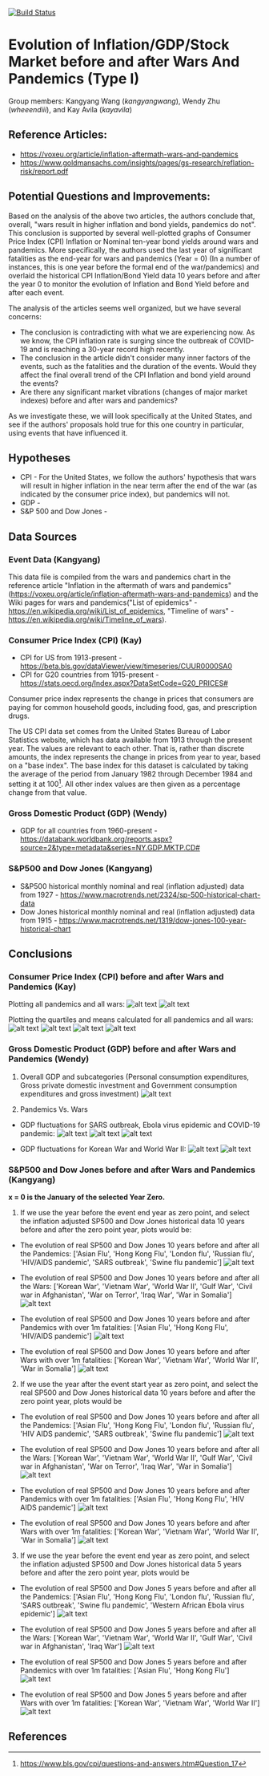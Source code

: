 [![Build Status](https://app.travis-ci.com/wheeendiii/2021Fall_finals.svg?branch=main)](https://app.travis-ci.com/wheeendiii/2021Fall_finals)
# Evolution of Inflation/GDP/Stock Market before and after Wars And Pandemics (Type I)

Group members: Kangyang Wang (*kangyangwang*), Wendy Zhu (*wheeendiii*), and Kay Avila (*kayavila*)

## Reference Articles:
* https://voxeu.org/article/inflation-aftermath-wars-and-pandemics
* https://www.goldmansachs.com/insights/pages/gs-research/reflation-risk/report.pdf

## Potential Questions and Improvements:

Based on the analysis of the above two articles, the authors conclude that, overall, "wars result in higher inflation and bond yields, 
pandemics do not". This conclusion is supported by several well-plotted graphs of Consumer Price Index (CPI) Inflation or Nominal ten-year bond 
yields around wars and pandemics. More specifically, the authors used the last year of significant fatalities as the 
end-year for wars and pandemics (Year = 0) (In a number of instances, this is one year before the formal end of the 
war/pandemics) and overlaid the historical CPI Inflation/Bond Yield data 10 years before and after the year 0 to monitor
the evolution of Inflation and Bond Yield before and after each event.

The analysis of the articles seems well organized, but we have several concerns:
* The conclusion is contradicting with what we are experiencing now. As we know, the CPI inflation rate is surging since the 
outbreak of COVID-19 and is reaching a 30-year record high recently.
* The conclusion in the article didn't consider many inner factors of the events, such as the fatalities and the duration of the events. 
Would they affect the final overall trend of the CPI Inflation and bond yield around the events?
* Are there any significant market vibrations (changes of major market indexes) before and after wars and pandemics?

As we investigate these, we will look specifically at the United States, and see if the authors' proposals hold true
for this one country in particular, using events that have influenced it.

## Hypotheses

* CPI - For the United States, we follow the authors' hypothesis that wars will result in higher inflation in the near term after the end of the war (as indicated by the consumer price index), but pandemics will not.
* GDP -
* S&P 500 and Dow Jones -

## Data Sources
### Event Data (Kangyang)

This data file is compiled from the wars and pandemics chart in the reference article "Inflation in the aftermath of wars and pandemics" (https://voxeu.org/article/inflation-aftermath-wars-and-pandemics) and the Wiki pages for wars and pandemics("List of epidemics" - https://en.wikipedia.org/wiki/List_of_epidemics, "Timeline of wars" - https://en.wikipedia.org/wiki/Timeline_of_wars).

### Consumer Price Index (CPI) (Kay)
* CPI for US from 1913-present - https://beta.bls.gov/dataViewer/view/timeseries/CUUR0000SA0
* CPI for G20 countries from 1915-present -  https://stats.oecd.org/Index.aspx?DataSetCode=G20_PRICES# 

Consumer price index represents the change in prices that consumers are paying for common household goods, 
including food, gas, and prescription drugs.

The US CPI data set comes from the United States Bureau of Labor Statistics website, which has data available
from 1913 through the present year.  The values are relevant to each other. That is, rather than discrete amounts, 
the index represents the change in prices from year to year, based on a "base index".  The base index for
this dataset is calculated by taking the average of the period from January 1982 through December 1984 and 
setting it at 100[^1].  All other index values are then given as a percentage change from that value.

### Gross Domestic Product (GDP) (Wendy)
* GDP for all countries from 1960-present - https://databank.worldbank.org/reports.aspx?source=2&type=metadata&series=NY.GDP.MKTP.CD#

### S&P500 and Dow Jones (Kangyang)
* S&P500 historical monthly nominal and real (inflation adjusted) data from 1927 - https://www.macrotrends.net/2324/sp-500-historical-chart-data
* Dow Jones historical monthly nominal and real (inflation adjusted) data from 1915 - https://www.macrotrends.net/1319/dow-jones-100-year-historical-chart

## Conclusions

### Consumer Price Index (CPI) before and after Wars and Pandemics (Kay)

Plotting all pandemics and all wars:
![alt text](Plots/CPI/all_pandemics.png)
![alt text](Plots/CPI/all_wars.png)

Plotting the quartiles and means calculated for all pandemics and all wars:
![alt text](Plots/CPI/pandemics_quartiles.png)
![alt text](Plots/CPI/pandemics_mean.png)
![alt text](Plots/CPI/wars_quartiles.png)
![alt text](Plots/CPI/wars_mean.png)

### Gross Domestic Product (GDP) before and after Wars and Pandemics (Wendy)

1. Overall GDP and subcategories (Personal consumption expenditures, Gross private domestic investment and Government consumption expenditures and gross investment)
![alt text](Plots/GDP/HIV%20AIDS%20pandemic.png)

2. Pandemics Vs. Wars
* GDP fluctuations for SARS outbreak, Ebola virus epidemic and COVID-19 pandemic:
![alt text](Plots/GDP/SARS%20outbreak.png)
![alt text](Plots/GDP/Western%20African%20Ebola%20virus%20epidemic.png)
![alt text](Plots/GDP/COVID-19%20pandemic.png)

* GDP fluctuations for Korean War and World War II:
![alt text](Plots/GDP/Korean%20War.png)
![alt text](Plots/GDP/World%20War%20II.png)


### S&P500 and Dow Jones before and after Wars and Pandemics (Kangyang)

**x = 0 is the January of the selected Year Zero.** 

1. If we use the year before the event end year as zero point, and select the inflation adjusted SP500 and Dow Jones historical data 10 years before and after the zero point year, plots would be:

* The evolution of real SP500 and Dow Jones 10 years before and after all the Pandemics:
['Asian Flu', 'Hong Kong Flu', 'London flu', 'Russian flu', 'HIV/AIDS pandemic', 'SARS outbreak', 'Swine flu pandemic']
![alt text](Plots/StockIndex/10y_year_before_end_year_real_all_pandemics.png)

* The evolution of real SP500 and Dow Jones 10 years before and after all the Wars:
['Korean War', 'Vietnam War', 'World War II', 'Gulf War', 'Civil war in Afghanistan', 'War on Terror', 'Iraq War', 'War in Somalia']
![alt text](Plots/StockIndex/10y_year_before_end_year_real_all_wars.png)

* The evolution of real SP500 and Dow Jones 10 years before and after Pandemics with over 1m fatalities:
['Asian Flu', 'Hong Kong Flu', 'HIV/AIDS pandemic']
![alt text](Plots/StockIndex/10y_year_before_end_year_real_pandemics_over_1m_fatalities.png)

* The evolution of real SP500 and Dow Jones 10 years before and after Wars with over 1m fatalities:
['Korean War', 'Vietnam War', 'World War II', 'War in Somalia']
![alt text](Plots/StockIndex/10y_year_before_end_year_real_wars_over_1m_fatalities.png)

2. If we use the year after the event start year as zero point, and select the real SP500 and Dow Jones historical data 10 years before and after the zero point year, plots would be

* The evolution of real SP500 and Dow Jones 10 years before and after all the Pandemics:
['Asian Flu', 'Hong Kong Flu', 'London flu', 'Russian flu', 'HIV AIDS pandemic', 'SARS outbreak', 'Swine flu pandemic']
![alt text](Plots/StockIndex/10y_year_after_start_year_real_all_pandemics.png)

* The evolution of real SP500 and Dow Jones 10 years before and after all the Wars:
['Korean War', 'Vietnam War', 'World War II', 'Gulf War', 'Civil war in Afghanistan', 'War on Terror', 'Iraq War', 'War in Somalia']
![alt text](Plots/StockIndex/10y_year_after_start_year_real_all_wars.png)

* The evolution of real SP500 and Dow Jones 10 years before and after Pandemics with over 1m fatalities:
['Asian Flu', 'Hong Kong Flu', 'HIV AIDS pandemic']
![alt text](Plots/StockIndex/10y_year_after_start_year_real_pandemics_over_1m_fatalities.png)

* The evolution of real SP500 and Dow Jones 10 years before and after Wars with over 1m fatalities:
['Korean War', 'Vietnam War', 'World War II', 'War in Somalia']
![alt text](Plots/StockIndex/10y_year_after_start_year_real_wars_over_1m_fatalities.png)

3. If we use the year before the event end year as zero point, and select the inflation adjusted SP500 and Dow Jones historical data 5 years before and after the zero point year, plots would be

* The evolution of real SP500 and Dow Jones 5 years before and after all the Pandemics:
['Asian Flu', 'Hong Kong Flu', 'London flu', 'Russian flu', 'SARS outbreak', 'Swine flu pandemic', 'Western African Ebola virus epidemic']
![alt text](Plots/StockIndex/5y_year_before_end_year_real_all_pandemics.png)

* The evolution of real SP500 and Dow Jones 5 years before and after all the Wars:
['Korean War', 'Vietnam War', 'World War II', 'Gulf War', 'Civil war in Afghanistan', 'Iraq War']
![alt text](Plots/StockIndex/5y_year_before_end_year_real_all_wars.png)


* The evolution of real SP500 and Dow Jones 5 years before and after Pandemics with over 1m fatalities:
['Asian Flu', 'Hong Kong Flu']
![alt text](Plots/StockIndex/5y_year_before_end_year_real_pandemics_over_1m_fatalities.png)


* The evolution of real SP500 and Dow Jones 5 years before and after Wars with over 1m fatalities:
['Korean War', 'Vietnam War', 'World War II']
![alt text](Plots/StockIndex/5y_year_before_end_year_real_wars_over_1m_fatalities.png)



## References
[^1]: https://www.bls.gov/cpi/questions-and-answers.htm#Question_17
